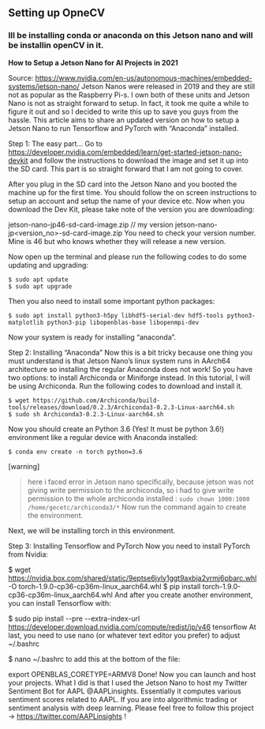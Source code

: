 ## Setting up OpneCV

### Ill be installing conda or anaconda on this Jetson nano and will be installin openCV in it.
**How to Setup a Jetson Nano for AI Projects in 2021**

Source: https://www.nvidia.com/en-us/autonomous-machines/embedded-systems/jetson-nano/
Jetson Nanos were released in 2019 and they are still not as popular as the Raspberry Pi-s. I own both of these units and Jetson Nano is not as straight forward to setup. In fact, it took me quite a while to figure it out and so I decided to write this up to save you guys from the hassle. This article aims to share an updated version on how to setup a Jetson Nano to run Tensorflow and PyTorch with “Anaconda” installed.

Step 1: The easy part…
Go to https://developer.nvidia.com/embedded/learn/get-started-jetson-nano-devkit and follow the instructions to download the image and set it up into the SD card. This part is so straight forward that I am not going to cover.

After you plug in the SD card into the Jetson Nano and you booted the machine up for the first time. You should follow the on screen instructions to setup an account and setup the name of your device etc. Now when you download the Dev Kit, please take note of the version you are downloading:

jetson-nano-jp46-sd-card-image.zip // my version
jetson-nano-jp<version_no>-sd-card-image.zip 
You need to check your version number. Mine is 46 but who knows whether they will release a new version.

Now open up the terminal and please run the following codes to do some updating and upgrading:

```
$ sudo apt update
$ sudo apt upgrade
```

Then you also need to install some important python packages:
```
$ sudo apt install python3-h5py libhdf5-serial-dev hdf5-tools python3-matplotlib python3-pip libopenblas-base libopenmpi-dev
```
Now your system is ready for installing “anaconda”.

Step 2: Installing “Anaconda”
Now this is a bit tricky because one thing you must understand is that Jetson Nano’s linux system runs in AArch64 architecture so installing the regular Anaconda does not work! So you have two options: to install Archiconda or Miniforge instead. In this tutorial, I will be using Archiconda. Run the following codes to download and install it.
```
$ wget https://github.com/Archiconda/build-tools/releases/download/0.2.3/Archiconda3-0.2.3-Linux-aarch64.sh
$ sudo sh Archiconda3-0.2.3-Linux-aarch64.sh
```
Now you should create an Python 3.6 (Yes! It must be python 3.6!) environment like a regular device with Anaconda installed:
```
$ conda env create -n torch python=3.6
```
[warning]
> here i faced error in Jetson nano specifically, because jetson was not giving write permission to the archiconda, so i had to give write permission to the whole archiconda installed : 
> ```sudo chown 1000:1000 /home/gecetc/archiconda3/*```
> Now run the command again to create the environment.

Next, we will be installing torch in this environment.

Step 3: Installing Tensorflow and PyTorch
Now you need to install PyTorch from Nvidia:

$ wget https://nvidia.box.com/shared/static/9eptse6jyly1ggt9axbja2yrmj6pbarc.whl -O torch-1.9.0-cp36-cp36m-linux_aarch64.whl
$ pip install torch-1.9.0-cp36-cp36m-linux_aarch64.whl
And after you create another environment, you can install Tensorflow with:

$ sudo pip install --pre --extra-index-url https://developer.download.nvidia.com/compute/redist/jp/v46 tensorflow
At last, you need to use nano (or whatever text editor you prefer) to adjust ~/.bashrc

$ nano ~/.bashrc
to add this at the bottom of the file:

export OPENBLAS_CORETYPE=ARMV8
Done!
Now you can launch and host your projects. What I did is that I used the Jetson Nano to host my Twitter Sentiment Bot for AAPL @AAPLinsights. Essentially it computes various sentiment scores related to AAPL. If you are into algorithmic trading or sentiment analysis with deep learning. Please feel free to follow this project -> https://twitter.com/AAPLinsights !


